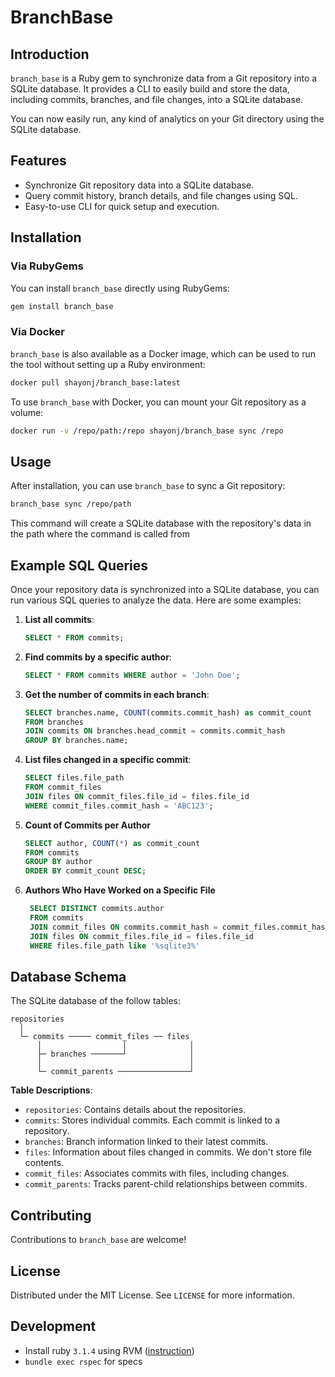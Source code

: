 # BranchBase

## Introduction

`branch_base` is a Ruby gem to synchronize data from a Git repository into a SQLite database. It provides a CLI to easily build and store the data, including commits, branches, and file changes, into a SQLite database.

You can now easily run, any kind of analytics on your Git directory using the SQLite database.

## Features

- Synchronize Git repository data into a SQLite database.
- Query commit history, branch details, and file changes using SQL.
- Easy-to-use CLI for quick setup and execution.

## Installation

### Via RubyGems

You can install `branch_base` directly using RubyGems:

```bash
gem install branch_base
```

### Via Docker

`branch_base` is also available as a Docker image, which can be used to run the tool without setting up a Ruby environment:

```bash
docker pull shayonj/branch_base:latest
```

To use `branch_base` with Docker, you can mount your Git repository as a volume:

```bash
docker run -v /repo/path:/repo shayonj/branch_base sync /repo
```

## Usage

After installation, you can use `branch_base` to sync a Git repository:

```bash
branch_base sync /repo/path
```

This command will create a SQLite database with the repository's data in the path where the command is called from

## Example SQL Queries

Once your repository data is synchronized into a SQLite database, you can run various SQL queries to analyze the data. Here are some examples:

1. **List all commits**:

   ```sql
   SELECT * FROM commits;
   ```

2. **Find commits by a specific author**:

   ```sql
   SELECT * FROM commits WHERE author = 'John Doe';
   ```

3. **Get the number of commits in each branch**:

   ```sql
   SELECT branches.name, COUNT(commits.commit_hash) as commit_count
   FROM branches
   JOIN commits ON branches.head_commit = commits.commit_hash
   GROUP BY branches.name;
   ```

4. **List files changed in a specific commit**:

   ```sql
   SELECT files.file_path
   FROM commit_files
   JOIN files ON commit_files.file_id = files.file_id
   WHERE commit_files.commit_hash = 'ABC123';
   ```

5. **Count of Commits per Author**

   ```sql
   SELECT author, COUNT(*) as commit_count
   FROM commits
   GROUP BY author
   ORDER BY commit_count DESC;
   ```

6. **Authors Who Have Worked on a Specific File**

   ```sql
    SELECT DISTINCT commits.author
    FROM commits
    JOIN commit_files ON commits.commit_hash = commit_files.commit_hash
    JOIN files ON commit_files.file_id = files.file_id
    WHERE files.file_path like '%sqlite3%'
   ```

## Database Schema

The SQLite database of the follow tables:

```
repositories
  │
  └─ commits ───── commit_files ── files
      │                  │              │
      ├─ branches ───────┘              │
      │                                 │
      └─ commit_parents ────────────────┘
```

**Table Descriptions**:

- `repositories`: Contains details about the repositories.
- `commits`: Stores individual commits. Each commit is linked to a repository.
- `branches`: Branch information linked to their latest commits.
- `files`: Information about files changed in commits. We don't store file contents.
- `commit_files`: Associates commits with files, including changes.
- `commit_parents`: Tracks parent-child relationships between commits.

## Contributing

Contributions to `branch_base` are welcome!

## License

Distributed under the MIT License. See `LICENSE` for more information.

## Development

- Install ruby `3.1.4` using RVM ([instruction](https://rvm.io/rvm/install#any-other-system))
- `bundle exec rspec` for specs
